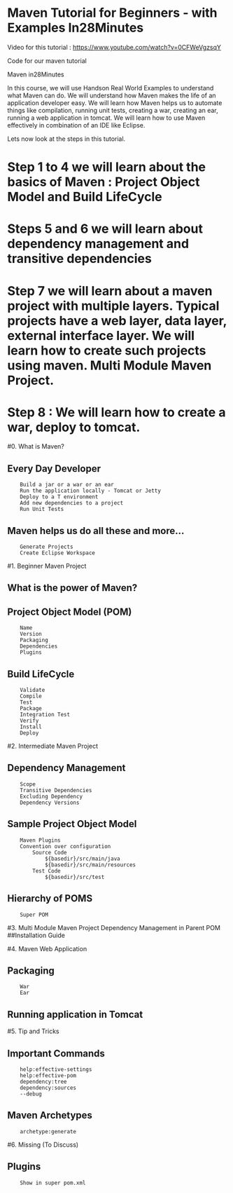 # Maven Tutorial for Beginners - with Examples In28Minutes

Video for this tutorial : https://www.youtube.com/watch?v=0CFWeVgzsqY

Code for our maven tutorial

Maven in28Minutes

In this course, we will use Handson Real World Examples to understand what Maven can do. We will understand how Maven makes the life of an application developer easy. We will learn how Maven helps us to automate things like compilation, running unit tests, creating a war, creating an ear, running a web application in tomcat. We will learn how to use Maven effectively in combination of an IDE like Eclipse. 

Lets now look at the steps in this tutorial. 
# Step 1 to 4 we will learn about the basics of Maven : Project Object Model and Build LifeCycle
# Steps 5 and 6 we will learn about dependency management and transitive dependencies
# Step 7 we will learn about a maven project with multiple layers. Typical projects have a web layer, data layer, external interface layer. We will learn how to create such projects using maven. Multi Module Maven Project.
# Step 8 : We will learn how to create a war, deploy to tomcat.

#0. What is Maven?
##	Every Day Developer
		Build a jar or a war or an ear
		Run the application locally - Tomcat or Jetty
		Deploy to a T environment
		Add new dependencies to a project
		Run Unit Tests
##	Maven helps us do all these and more...
		Generate Projects
		Create Eclipse Workspace

#1. Beginner Maven Project
##	What is the power of Maven?
##	Project Object Model (POM)
		Name
		Version
		Packaging
		Dependencies
		Plugins
##	Build LifeCycle
		Validate
		Compile
		Test
		Package
		Integration Test
		Verify
		Install
		Deploy

#2. Intermediate Maven Project
##	Dependency Management
		Scope
		Transitive Dependencies
		Excluding Dependency
		Dependency Versions
##	Sample Project Object Model
		Maven Plugins
		Convention over configuration
			Source Code
				${basedir}/src/main/java
				${basedir}/src/main/resources
			Test Code
				${basedir}/src/test
##	Hierarchy of POMS
		Super POM

#3. Multi Module Maven Project
	Dependency Management in Parent POM
##Installation Guide

#4. Maven Web Application
##	Packaging
		War
		Ear
##	Running application in Tomcat	

#5. Tip and Tricks
##	Important Commands
		help:effective-settings
		help:effective-pom
		dependency:tree
		dependency:sources
		--debug
##	Maven Archetypes
		archetype:generate

#6. Missing (To Discuss)
## Plugins
		Show in super pom.xml

